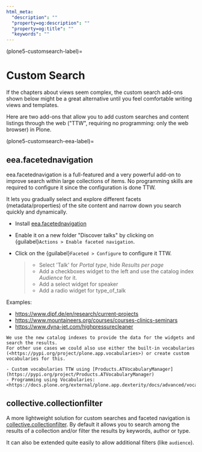 ```yaml
---
html_meta:
  "description": ""
  "property=og:description": ""
  "property=og:title": ""
  "keywords": ""
---
```


(plone5-customsearch-label)=

# Custom Search

If the chapters about views seem complex, the custom search add-ons shown below might be a great alternative
until you feel comfortable writing views and templates.

Here are two add-ons that allow you to add custom searches and content listings through the web ("TTW", requiring no programming: only the web browser) in Plone.

(plone5-customsearch-eea-label)=

## eea.facetednavigation

eea.facetednavigation is a full-featured and a very powerful add-on to improve search within large collections of items.
No programming skills are required to configure it since the configuration is done TTW.

It lets you gradually select and explore different facets (metadata/properties) of the site content and narrow down you search quickly
and dynamically.

- Install [eea.facetednavigation](https://pypi.org/project/eea.facetednavigation/)

- Enable it on a new folder "Discover talks" by clicking on {guilabel}`Actions > Enable faceted navigation`.

- Click on the {guilabel}`Faceted > Configure` to configure it TTW.

  > - Select 'Talk' for *Portal type*, hide *Results per page*
  > - Add a checkboxes widget to the left and use the catalog index *Audience* for it.
  > - Add a select widget for speaker
  > - Add a radio widget for type_of_talk

Examples:

- https://www.dipf.de/en/research/current-projects
- https://www.mountaineers.org/courses/courses-clinics-seminars
- https://www.dyna-jet.com/highpressurecleaner

```{seealso}
We use the new catalog indexes to provide the data for the widgets and search the results.
For other use cases we could also use either the built-in vocabularies (<https://pypi.org/project/plone.app.vocabularies>) or create custom vocabularies for this.

- Custom vocabularies TTW using [Products.ATVocabularyManager](https://pypi.org/project/Products.ATVocabularyManager)
- Programming using Vocabularies: <https://docs.plone.org/external/plone.app.dexterity/docs/advanced/vocabularies.html>
```

## collective.collectionfilter

A more lightweight solution for custom searches and faceted navigation is [collective.collectionfilter](https://pypi.org/project/collective.collectionfilter).
By default it allows you to search among the results of a collection and/or filter the results by keywords, author or type.

It can also be extended quite easily to allow additional filters (like `audience`).
